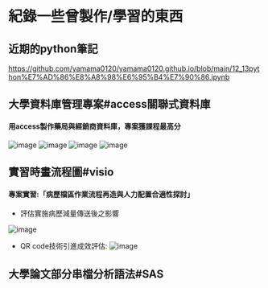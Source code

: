 紀錄一些曾製作/學習的東西
==
近期的python筆記
---
https://github.com/yamama0120/yamama0120.github.io/blob/main/12_13python%E7%AD%86%E8%A8%98%E6%95%B4%E7%90%86.ipynb


大學資料庫管理專案#access關聯式資料庫
---

#### 用access製作藥局與經銷商資料庫，專案獲課程最高分

![image](https://github.com/yamama0120/yamama0120.github.io/blob/main/image/1111.PNG)
![image](https://github.com/yamama0120/yamama0120.github.io/blob/main/image/2222.PNG)
![image](https://github.com/yamama0120/yamama0120.github.io/blob/main/image/3333.PNG)
![image](https://github.com/yamama0120/yamama0120.github.io/blob/main/image/4444.PNG)



  
實習時畫流程圖#visio
---
#### 專案實習:「病歷檔區作業流程再造與⼈⼒配置合適性探討」 

- 評估實施病歷減量傳送後之影響  

![image](https://github.com/yamama0120/yamama0120.github.io/blob/main/image/5555.PNG)  

- QR code技術引進成效評估:
![image](https://github.com/yamama0120/yamama0120.github.io/blob/main/image/6666.PNG)

大學論文部分串檔分析語法#SAS
--

